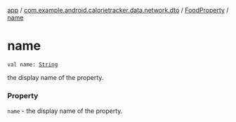 [app](../../index.md) / [com.example.android.calorietracker.data.network.dto](../index.md) / [FoodProperty](index.md) / [name](./name.md)

# name

`val name: `[`String`](https://kotlinlang.org/api/latest/jvm/stdlib/kotlin/-string/index.html)

the display name of the property.

### Property

`name` - the display name of the property.